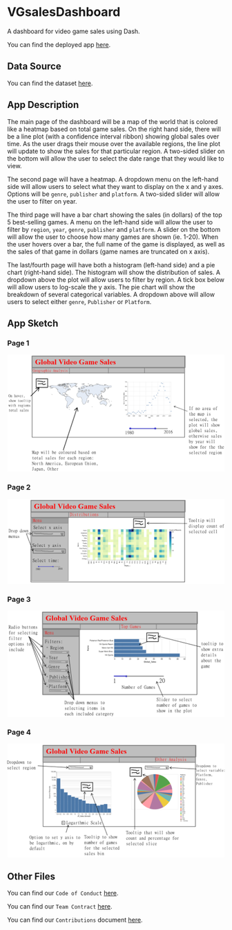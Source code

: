 # VGsalesDashboard
A dashboard for video game sales using Dash.

You can find the deployed app [here](https://vg-sales-r.herokuapp.com/).



## Data Source

You can find the dataset [here](https://www.kaggle.com/datasets/thedevastator/global-video-game-sales).


## App Description

The main page of the dashboard will be a map of the world that is colored like a heatmap based on total game sales. On the right hand side, there will be a line plot (with a confidence interval ribbon) showing global sales over time. As the user drags their mouse over the available regions, the line plot will update to show the sales for that particular region. A two-sided slider on the bottom will allow the user to select the date range that they would like to view.

The second page will have a heatmap. A dropdown menu on the left-hand side will allow users to select what they want to display on the x and y axes. Options will be `genre`, `publisher` and `platform`. A two-sided slider will allow the user to filter on year.

The third page will have a bar chart showing the sales (in dollars) of the top 5 best-selling games. A menu on the left-hand side will allow the user to filter by `region`, `year`, `genre`, `publisher` and `platform`. A slider on the bottom will allow the user to choose how many games are shown (ie. 1-20). When the user hovers over a bar, the full name of the game is displayed, as well as the sales of that game in dollars (game names are truncated on x axis).

The last/fourth page will have both a histogram (left-hand side) and a pie chart (right-hand side). The histogram will show the distribution of sales. A dropdown above the plot will allow users to filter by region. A tick box below will allow users to log-scale the y axis. The pie chart will show the breakdown of several categorical variables. A dropdown above will allow users to select either `genre`, `Publisher` or `Platform`.



## App Sketch

### Page 1

![Video Game Sales Dashboard, Page 1](./app_sketch/page1.png)


### Page 2

![Video Game Sales Dashboard, Page 2](./app_sketch/page2.png)



### Page 3

![Video Game Sales Dashboard, Page 3](./app_sketch/page3.png)



### Page 4

![Video Game Sales Dashboard, Page 4](./app_sketch/page4.png)




## Other Files

You can find our `Code of Conduct` [here](./doc/project_guidelines/CODE_OF_CONDUCT.md).

You can find our `Team Contract` [here](./doc/project_guidelines/team-contract.md).

You can find our `Contributions` document [here](./doc/project_guidelines/CONTRIBUTING.md).
